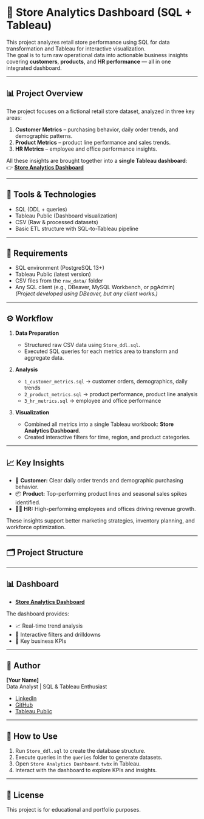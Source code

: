 # 🏪 Store Analytics Dashboard (SQL + Tableau)

This project analyzes retail store performance using SQL for data transformation and Tableau for interactive visualization.  
The goal is to turn raw operational data into actionable business insights covering **customers**, **products**, and **HR performance** — all in one integrated dashboard.

---

## 📊 Project Overview
The project focuses on a fictional retail store dataset, analyzed in three key areas:

1. **Customer Metrics** – purchasing behavior, daily order trends, and demographic patterns.  
2. **Product Metrics** – product line performance and sales trends.  
3. **HR Metrics** – employee and office performance insights.

All these insights are brought together into a **single Tableau dashboard**:  
👉 **[Store Analytics Dashboard](https://public.tableau.com/app/profile/bav.api/vizzes)**

---

## 🧰 Tools & Technologies
- SQL (DDL + queries)
- Tableau Public (Dashboard visualization)
- CSV (Raw & processed datasets)
- Basic ETL structure with SQL-to-Tableau pipeline

---

## 🧰 Requirements

- SQL environment (PostgreSQL 13+)
- Tableau Public (latest version)
- CSV files from the `raw_data/` folder
- Any SQL client (e.g., DBeaver, MySQL Workbench, or pgAdmin)  
  *(Project developed using DBeaver, but any client works.)*


---

## ⚙️ Workflow
1. **Data Preparation**
   - Structured raw CSV data using `Store_ddl.sql`.
   - Executed SQL queries for each metrics area to transform and aggregate data.

2. **Analysis**
   - `1_customer_metrics.sql` → customer orders, demographics, daily trends  
   - `2_product_metrics.sql` → product performance, product line analysis  
   - `3_hr_metrics.sql` → employee and office performance

3. **Visualization**
   - Combined all metrics into a single Tableau workbook: **Store Analytics Dashboard**.
   - Created interactive filters for time, region, and product categories.

---

## 📈 Key Insights
- 🧑 **Customer:** Clear daily order trends and demographic purchasing behavior.  
- 📦 **Product:** Top-performing product lines and seasonal sales spikes identified.  
- 🧑‍💼 **HR:** High-performing employees and offices driving revenue growth.

These insights support better marketing strategies, inventory planning, and workforce optimization.

---

## 🗂️ Project Structure


---

## 📊 Dashboard
- **[Store Analytics Dashboard](https://public.tableau.com/app/profile/bav.api/vizzes)** 

The dashboard provides:
- 📈 Real-time trend analysis  
- 🧭 Interactive filters and drilldowns  
- 🧾 Key business KPIs

---

## 🧑 Author
**[Your Name]**  
Data Analyst | SQL & Tableau Enthusiast  
- [LinkedIn](https://www.linkedin.com/in/bavakan-apitsaryan-880b3011a/)  
- [GitHub](https://github.com/bavakanapitsaryan-lgtm)  
- [Tableau Public](https://public.tableau.com/app/profile/bav.api)

---

## 🚀 How to Use
1. Run `Store_ddl.sql` to create the database structure.  
2. Execute queries in the `queries` folder to generate datasets.  
3. Open `Store Analytics Dashboard.twbx` in Tableau.  
4. Interact with the dashboard to explore KPIs and insights.

---

## 📝 License
This project is for educational and portfolio purposes.
